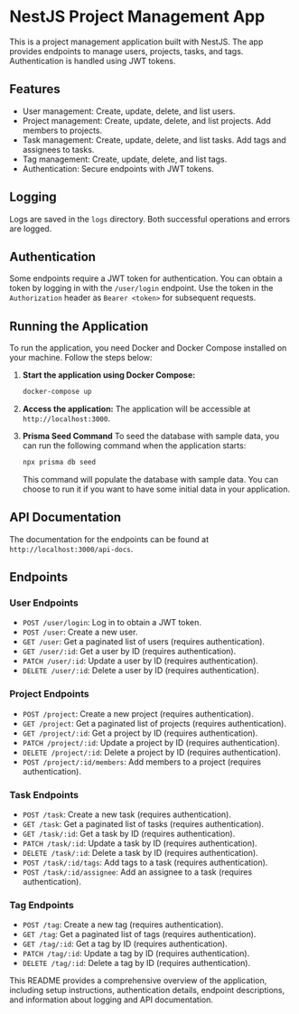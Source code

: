 

# NestJS Project Management App

This is a project management application built with NestJS. The app provides endpoints to manage users, projects, tasks, and tags. Authentication is handled using JWT tokens.

## Features

- User management: Create, update, delete, and list users.
- Project management: Create, update, delete, and list projects. Add members to projects.
- Task management: Create, update, delete, and list tasks. Add tags and assignees to tasks.
- Tag management: Create, update, delete, and list tags.
- Authentication: Secure endpoints with JWT tokens.

## Logging

Logs are saved in the `logs` directory. Both successful operations and errors are logged.

## Authentication

Some endpoints require a JWT token for authentication. You can obtain a token by logging in with the `/user/login` endpoint. Use the token in the `Authorization` header as `Bearer <token>` for subsequent requests.

## Running the Application

To run the application, you need Docker and Docker Compose installed on your machine. Follow the steps below:

1. **Start the application using Docker Compose:**
   ```bash
   docker-compose up
   ```

2. **Access the application:**
   The application will be accessible at `http://localhost:3000`.

3. **Prisma Seed Command**
   To seed the database with sample data, you can run the following command when the application starts:
   ```bash
   npx prisma db seed
   ```
   This command will populate the database with sample data. You can choose to run it if you want to have some initial data in your application.



## API Documentation

The documentation for the endpoints can be found at `http://localhost:3000/api-docs`.

## Endpoints

### User Endpoints

- `POST /user/login`: Log in to obtain a JWT token.
- `POST /user`: Create a new user.
- `GET /user`: Get a paginated list of users (requires authentication).
- `GET /user/:id`: Get a user by ID (requires authentication).
- `PATCH /user/:id`: Update a user by ID (requires authentication).
- `DELETE /user/:id`: Delete a user by ID (requires authentication).

### Project Endpoints

- `POST /project`: Create a new project (requires authentication).
- `GET /project`: Get a paginated list of projects (requires authentication).
- `GET /project/:id`: Get a project by ID (requires authentication).
- `PATCH /project/:id`: Update a project by ID (requires authentication).
- `DELETE /project/:id`: Delete a project by ID (requires authentication).
- `POST /project/:id/members`: Add members to a project (requires authentication).

### Task Endpoints

- `POST /task`: Create a new task (requires authentication).
- `GET /task`: Get a paginated list of tasks (requires authentication).
- `GET /task/:id`: Get a task by ID (requires authentication).
- `PATCH /task/:id`: Update a task by ID (requires authentication).
- `DELETE /task/:id`: Delete a task by ID (requires authentication).
- `POST /task/:id/tags`: Add tags to a task (requires authentication).
- `POST /task/:id/assignee`: Add an assignee to a task (requires authentication).

### Tag Endpoints

- `POST /tag`: Create a new tag (requires authentication).
- `GET /tag`: Get a paginated list of tags (requires authentication).
- `GET /tag/:id`: Get a tag by ID (requires authentication).
- `PATCH /tag/:id`: Update a tag by ID (requires authentication).
- `DELETE /tag/:id`: Delete a tag by ID (requires authentication).

This README provides a comprehensive overview of the application, including setup instructions, authentication details, endpoint descriptions, and information about logging and API documentation.